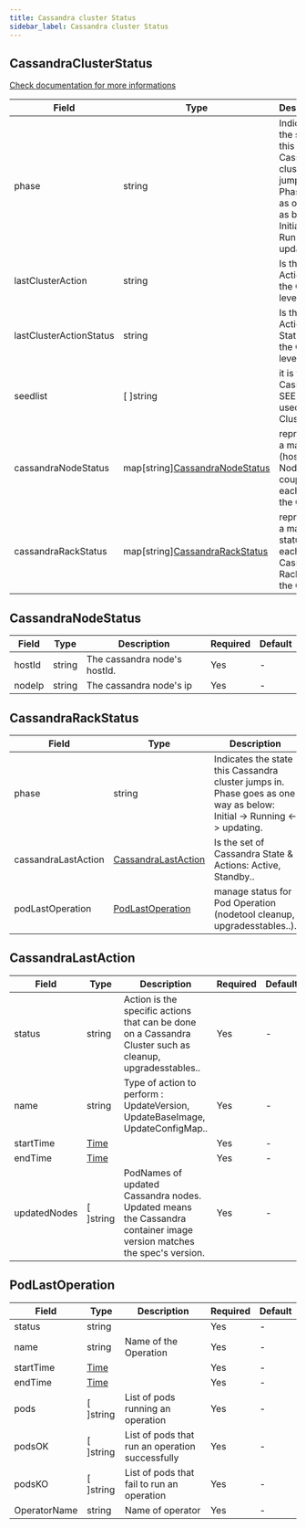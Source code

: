 ```yaml
---
title: Cassandra cluster Status
sidebar_label: Cassandra cluster Status
---
```


## CassandraClusterStatus

[Check documentation for more informations](/casskop/docs/configuration_deployment/cassandra_cluster_status)

|Field|Type|Description|Required|Default|
|-----|----|-----------|--------|--------|
|phase|string| Indicates the state this Cassandra cluster jumps in. Phase goes as one way as below: Initial -> Running <-> updating.|Yes| - |
|lastClusterAction|string|Is the Last Action at the Cluster level|Yes| - |
|lastClusterActionStatus|string|Is the Last Action Status at the Cluster level|Yes|-|
|seedlist|\[ \]string|it is the Cassandra SEED List used in the Cluster.|Yes|-|
|cassandraNodeStatus|map\[string\][CassandraNodeStatus](#cassandranodestatus)|represents a map of (hostId, Ip Node) couple for each Pod in the Cluster.|Yes| - |
|cassandraRackStatus|map\[string\][CassandraRackStatus](#cassandrarackstatus)|represents a map of statuses for each of the Cassandra Racks in the Cluster|Yes|-|

## CassandraNodeStatus

|Field|Type|Description|Required|Default|
|-----|----|-----------|--------|--------|
|hostId|string|The cassandra node's hostId.|Yes| - |
|nodeIp|string|The cassandra node's ip|Yes| - |

## CassandraRackStatus

|Field|Type|Description|Required|Default|
|-----|----|-----------|--------|--------|
|phase|string| Indicates the state this Cassandra cluster jumps in. Phase goes as one way as below: Initial -> Running <-> updating.|Yes| - |
|cassandraLastAction|[CassandraLastAction](#cassandralastaction)| Is the set of Cassandra State & Actions: Active, Standby..|Yes| - |
|podLastOperation|[PodLastOperation](#podlastoperation)| manage status for Pod Operation (nodetool cleanup, upgradesstables..).|Yes| - |

## CassandraLastAction

|Field|Type|Description|Required|Default|
|-----|----|-----------|--------|--------|
|status|string|Action is the specific actions that can be done on a Cassandra Cluster such as cleanup, upgradesstables..|Yes| - |
|name|string|Type of action to perform : UpdateVersion, UpdateBaseImage, UpdateConfigMap.. |Yes| - |
|startTime|[Time](https://godoc.org/github.com/ericchiang/k8s/apis/meta/v1#Time)| |Yes| - |
|endTime|[Time](https://godoc.org/github.com/ericchiang/k8s/apis/meta/v1#Time)| |Yes| - |
|updatedNodes|\[ \]string | PodNames of updated Cassandra nodes. Updated means the Cassandra container image version matches the spec's version.|Yes| - |

## PodLastOperation

|Field|Type|Description|Required|Default|
|-----|----|-----------|--------|--------|
|status|string||Yes| - |
|name|string|Name of the Operation |Yes| - |
|startTime|[Time](https://godoc.org/github.com/ericchiang/k8s/apis/meta/v1#Time)| |Yes| - |
|endTime|[Time](https://godoc.org/github.com/ericchiang/k8s/apis/meta/v1#Time)| |Yes| - |
|pods|\[ \]string | List of pods running an operation|Yes| - |
|podsOK|\[ \]string | List of pods that run an operation successfully|Yes| - |
|podsKO|\[ \]string | List of pods that fail to run an operation|Yes| - |
|OperatorName|string |Name of operator |Yes| - |
